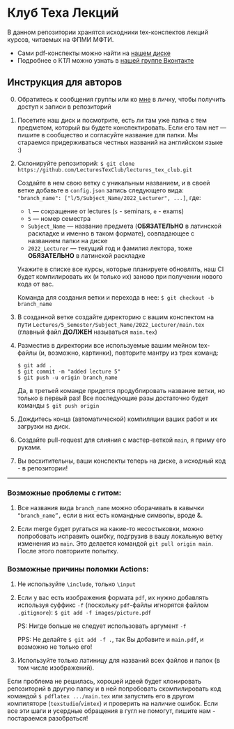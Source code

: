 # Клуб Теха Лекций

В данном репозитории хранятся исходники tex-конспектов лекций курсов, читаемых на ФПМИ МФТИ.  
- Сами pdf-конспекты можно найти на [нашем диске](https://disk.yandex.ru/d/IDUn8-HtGvIBYA)
- Подробнее о КТЛ можно узнать в [нашей группе Вконтакте](https://vk.com/mipt_ltc)

## Инструкция для авторов

0. Обратитесь к сообщения группы или ко [мне](https://t.me/Invader1711) в личку, чтобы получить доступ к записи в репозиторий

1. Посетите наш диск и посмотрите, есть ли там уже папка с тем предметом, который вы будете конспектировать. Если его там нет — пишите в сообщество и согласуйте название для папки. Мы стараемся придерживаться честных названий на английском языке :)

2. Склонируйте репозиторий: ```$ git clone https://github.com/LecturesTexClub/lectures_tex_club.git```
   
   Создайте в нем свою ветку с уникальным названием, и в своей ветке добавьте в `config.json` запись следующего вида: ```"branch_name": ["l/5/Subject_Name/2022_Lecturer", ...]```, где: 
   - `l` — сокращение от lectures (`s` - seminars, `e` - exams)
   - `5` — номер семестра   
   - `Subject_Name` — название предмета (**ОБЯЗАТЕЛЬНО** в латинской раскладке и именно в таком формате), совпадающее с названием папки на диске
   - `2022_Lecturer` — текущий год и фамилия лектора, тоже **ОБЯЗАТЕЛЬНО** в латинской раскладке  

   Укажите в списке все курсы, которые планируете обновлять, наш CI будет компилировать их (и только их) заново при получении нового кода от вас.
   
   Команда для создания ветки и перехода в нее: ```$ git checkout -b branch_name```

3. В созданной ветке создайте директорию с вашим конспектом на пути `Lectures/5_Semester/Subject_Name/2022_Lecturer/main.tex` (главный файл **ДОЛЖЕН** называться `main.tex`)

4. Разместив в директории все используемые вашим мейном tex-файлы (и, возможно, картинки), повторите мантру из трех команд:
   ```
   $ git add .
   $ git commit -m "added lecture 5"
   $ git push -u origin branch_name
   ```
   Да, в третьей команде придется продублировать название ветки, но только в первый раз! Все последующие разы достаточно будет команды `$ git push origin`

4. Дождитесь конца (автоматической) компиляции ваших работ и их загрузки на диск.

5. Создайте pull-request для слияния с мастер-веткой `main`, я приму его руками.

6. Вы восхитительны, ваши конспекты теперь на диске, а исходный код - в репозитории!

---

### Возможные проблемы с гитом:

1. Все названия вида `branch_name` можно оборачивать в кавычки `“branch_name”,` если в них есть командные символы, вроде &.

2. Если merge будет ругаться на какие-то несостыковки, можно попробовать исправить ошибку, подгрузив в вашу локальную ветку изменения из `main`. Это делается командой `git pull origin main`. После этого повториите попытку.


 ### Возможные причины поломки Actions:

 1. Не используйте `\include`, только `\input`
 
 2. Если у вас есть изображения формата `pdf`, их нужно добавлять используя суффикс `-f` (поскольку `pdf`-файлы игнорятся файлом `.gitignore`):
    `$ git add -f images/picture.pdf`
    
    PS: Нигде больше не следует использовать аргумент `-f`
    
    PPS: Не делайте `$ git add -f .`, так Вы добавите и `main.pdf`, и возможно не только его!
    
 3. Используйте только латиницу для названий всех файлов и папок (в том числе изображений).

Если проблема не решилась, хорошей идеей будет клонировать репозиторий в другую папку и в ней попробовать скомпилировать код командой `$ pdflatex .../main.tex` или запустить его в другом компиляторе (`texstudio`/`vimtex`) и проверить на наличие ошибок. Если все эти шаги и усердные обращения в гугл не помогут, пишите нам - постараемся разобраться!
